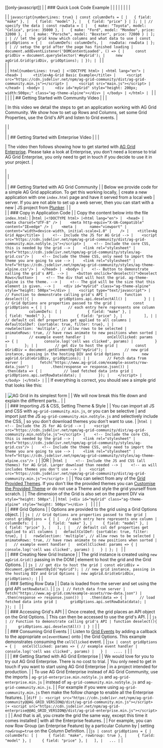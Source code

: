 [[only-javascript]]
|
| ### Quick Look Code Example
|
|<tabs>
|
| <tabs-links>
| <open-in-cta type="plunkr" href="https://plnkr.co/edit/nmWxAxWONarW5gj2?p=preview?p=preview" />
| </tabs-links>
|
|<div tab-label="main.js">
|
| ```javascript{numberLines: true}
| const columnDefs = [
|   { field: "make" },
|   { field: "model" },
|   { field: "price" }
| ];
|
| // specify the data
| const rowData = [
|   { make: "Toyota", model: "Celica", price: 35000 },
|   { make: "Ford", model: "Mondeo", price: 32000 },
|   { make: "Porsche", model: "Boxster", price: 72000 }
| ];
|
| // let the grid know which columns and what data to use
| const gridOptions = {
|   columnDefs: columnDefs,
|   rowData: rowData
| };
|
| // setup the grid after the page has finished loading
| document.addEventListener('DOMContentLoaded', () => {
|     const gridDiv = document.querySelector('#myGrid');
|     new agGrid.Grid(gridDiv, gridOptions);
| });
| ```
|
|</div>
|
|<div tab-label="index.html">
|
| ```html{numberLines: true}
| <!DOCTYPE html>
| <html lang="en">
| <head>
|     <title>Ag-Grid Basic Example</title>
|     <script src="https://cdn.jsdelivr.net/npm/ag-grid-community/dist/ag-grid-community.min.js"></script>
|     <script src="main.js"></script>
| </head>
| <body>
|     <div id="myGrid" style="height: 200px; width:500px;" class="ag-theme-alpine"></div>
| </body>
| </html>
| ```
|
|</div>
|
|</tabs>
|
| ## Getting Started with Community Video
|
| <video-section id="j-Odsb0EjVo" title="Video Tutorial for Getting Started with AG Grid Community">
| <p>
|     In this video we detail the steps to get an application working with AG Grid Community. We show how to set up Rows and Columns, set some Grid Properties, use the Grid's API and listen to Grid events.
| </p>
| </video-section>
| <br/>
| <br/>
|
| ## Getting Started with Enterprise Video
|
| <video-section id="EIkxDliHFYw" title="Getting Started with AG Grid Enterprise">
| <p>
|     The video then follows showing how to get started with <a href="../licensing/">AG Grid Enterprise</a>. Please take a look at Enterprise, you don't need a license to trial AG Grid Enterprise, you only need to get in touch if you decide to use it in your project.
| </p>
| <br/>
| </video-section>
| <br/>
| <br/>
|
| ## Getting Started with AG Grid Community
|
| Below we provide code for a simple AG Grid application. To get this working locally,
| create a new application with one `index.html` page and have it served from a local web
| server. If you are not able to set up a web server, then you can start with a new
| JS project from <a href="https://plnkr.co/">Plunker</a>.
|
| <br/>
|
| ### Copy in Application Code
|
| Copy the content below into the file `index.html`:
|
|```html
|<!DOCTYPE html>
|<html lang="en">
|  <head>
|    <meta charset="UTF-8" />
|    <meta http-equiv="X-UA-Compatible" content="IE=edge" />
|    <meta
|      name="viewport"
|      content="width=device-width, initial-scale=1.0"
|    />
|    <title>Ag Grid App</title>
|    <!-- Include the JS for AG Grid -->
|    <script src="https://cdn.jsdelivr.net/npm/ag-grid-community/dist/ag-grid-community.min.noStyle.js"></script>
|    <!-- Include the core CSS, this is needed by the grid -->
|    <link rel="stylesheet"
|      href="https://cdn.jsdelivr.net/npm/ag-grid-community/styles/ag-grid.css"/>
|    <!-- Include the theme CSS, only need to import the theme you are going to use -->
|    <link rel="stylesheet"
|      href="https://cdn.jsdelivr.net/npm/ag-grid-community/styles/ag-theme-alpine.css"/>
|  </head>
|  <body>
|    <!-- Button to demonstrate calling the grid's API. -->
|    <button onclick="deselect()">Deselect Rows</button>
|    <!-- The div that will host the grid. ag-theme-alpine is the theme. -->
|    <!-- The gid will be the size that this element is given. -->
|    <div id="myGrid" class="ag-theme-alpine" style="height: 500px"></div>
|    <script type="text/javascript">
|        // Function to demonstrate calling grid's API
|        function deselect(){
|            gridOptions.api.deselectAll()
|        }
|
|        // Grid Options are properties passed to the grid
|        const gridOptions = {
|
|          // each entry here represents one column
|          columnDefs: [
|            { field: "make" },
|            { field: "model" },
|            { field: "price" },
|          ],
|
|          // default col def properties get applied to all columns
|          defaultColDef: {sortable: true, filter: true},
|
|          rowSelection: 'multiple', // allow rows to be selected
|          animateRows: true, // have rows animate to new positions when sorted
|
|          // example event handler
|          onCellClicked: params => {
|            console.log('cell was clicked', params)
|          }
|        };
|
|        // get div to host the grid
|        const eGridDiv = document.getElementById("myGrid");
|        // new grid instance, passing in the hosting DIV and Grid Options
|        new agGrid.Grid(eGridDiv, gridOptions);
|
|        // Fetch data from server
|        fetch("https://www.ag-grid.com/example-assets/row-data.json")
|        .then(response => response.json())
|        .then(data => {
|          // load fetched data into grid
|          gridOptions.api.setRowData(data);
|        });
|    </script>
|  </body>
|</html>
|```
|
| If everything is correct, you should see a simple grid that looks like this:<br/><br/>
| ![AG Grid in its simplest form](resources/step1.png)
|
| We will now break this file down and explain the different parts...
|
| <br/>
|
| ### Importing JS & CSS, Setting Theme & Style
|
| You can import all JS and CSS with `ag-grid-community.min.js`, or you can be selective
| and import just the JS `ag-grid-community.min.noStyle.js` and selectively include the CSS,
| so you don't download themes you don't want to use.
|
|```html
|    <!-- Include the JS for AG Grid -->
|    <script src="https://cdn.jsdelivr.net/npm/ag-grid-community/dist/ag-grid-community.min.noStyle.js"></script>
|    <!-- Include the core CSS, this is needed by the grid -->
|    <link rel="stylesheet"
|      href="https://cdn.jsdelivr.net/npm/ag-grid-community/styles/ag-grid.css"/>
|    <!-- Include the theme CSS, only need to import the theme you are going to use -->
|    <link rel="stylesheet"
|      href="https://cdn.jsdelivr.net/npm/ag-grid-community/styles/ag-theme-alpine.css"/>
|```
|
|OR
|
|```html
|    <!-- Include the JS and CSS (all themes) for AG Grid. Larger download than needed -->
|    <!-- as will includes themes you don't use -->
|    <script src="https://cdn.jsdelivr.net/npm/ag-grid-community/dist/ag-grid-community.min.js"></script>
|```
|
| You can select from any of the [Grid Provided Themes](/themes/). If you don't like the provided themes you can [Customise the Provided Theme](/themes/) or do not use a Theme and style the grid yourself from scratch.
|
| The dimension of the Grid is also set on the parent DIV via `style="height: 500px"`.
|
| ```html
|<div id="myGrid" class="ag-theme-alpine" style="height: 500px"></div>
| ```
|
|
|
| <br/>
|
| ### Grid Options
|
| Options are provided to the grid using a Grid Options object.
|
| ```js
| // Grid Options are properties passed to the grid
| const gridOptions = {
|
|   // each entry here represents one column
|   columnDefs: [
|     { field: "make" },
|     { field: "model" },
|     { field: "price" },
|   ],
|
|   // default col def properties get applied to all columns
|   defaultColDef: {sortable: true, filter: true},
|
|   rowSelection: 'multiple', // allow rows to be selected
|   animateRows: true, // have rows animate to new positions when sorted
|
|   // example event handler
|   onCellClicked: params => {
|     console.log('cell was clicked', params)
|   }
| };
| ```
|
| <br/>
|
| ### Creating New Grid Instance
| 
| The grid instance is created using `new agGrid.Grid()` passing in the DOM
| element to host the grid and the Grid Options.
|
| ```js
| // get div to host the grid
| const eGridDiv = document.getElementById("myGrid");
| // new grid instance, passing in the hosting DIV and Grid Options
| new agGrid.Grid(eGridDiv, gridOptions);
|```
|
| <br/>
|
| ### Setting Row Data
|
| Data is loaded from the server and set using the grid API `setRowData()`.
|
| ```js
| // Fetch data from server
| fetch("https://www.ag-grid.com/example-assets/row-data.json")
|   .then(response => response.json())
|   .then(data => {
|      // load fetched data into grid
|      gridOptions.api.setRowData(data);
|   });
| ```
|
| <br/>
|
| ### Accessing Grid's API
| 
| Once created, the grid places an API object on the Grid Options.
| This can then be accessed to use the grid's API.
|
| ```js
| // Function to demonstrate calling grid's API
| function deselect(){
|     gridOptions.api.deselectAll()
| }
|```
|
| <br/>
|
| ### Consuming Grid Events
|
| Listen to [Grid Events](/grid-events/) by adding a callback to the appropriate `on[eventName]` onto
| the Grid Options. This example demonstrates consuming the `cellClicked` event.
|
|```jsx
| const gridOptions = {
|   onCellClicked: params => { // example event handler
|     console.log('cell was clicked', params)
|   }
|   ....
|```
|
| <br/>
|
|
| ## Getting Started with AG Grid Enterprise
|
| We would love for you to try out AG Grid Enterprise. There is no cost to trial.
| You only need to get in touch if you want to start using AG Grid Enterprise
| in a project intended for production.
|
| To use AG Grid Enterprise instead of AG Grid Community, use the imports
| `ag-grid-enterprise.min.noStyle.js` and `ag-grid-enterprise.min.js`
| instead of `ag-grid-community.min.noStyle.js` and `ag-grid-community.min.js`.
|
| For example if you were using `ag-grid-community.min.js` then make the follow change to enable all the Enterprise features. 
|
|```diff
|- <script src="https://cdn.jsdelivr.net/npm/ag-grid-community@@AG_GRID_VERSION@/dist/ag-grid-community.min.js"></script>
|+ <script src="https://cdn.jsdelivr.net/npm/ag-grid-enterprise@@AG_GRID_VERSION@/dist/ag-grid-enterprise.min.js"></script>
|```
|
| And that is all, you create the grid the same way, except this time it comes installed
| with all the Enterprise features.
|
| For example, you can now Row Group (an Enterprise Feature) by a particular Column by
| setting `rowGroup=true` on the Column Definition.
|
|```js
| const gridOptions = {
|   columnDefs: [
|     { field: "make", rowGroup: true },
|     { field: "model" },
|     { field: "price" },
|   ],
|   ...
|```
|
